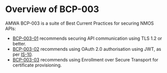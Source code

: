 # Overview of BCP-003

AMWA BCP-003 is a suite of Best Current Practices for securing NMOS APIs:

- [BCP-003-01](https://amwa-tv.github.io/nmos-secure-communication) recommends securing API communication using TLS 1.2 or better.
- [BCP-003-02](https://amwa-tv.github.io/nmos-authorization-practice) recommends using OAuth 2.0 authorisation using JWT, as per [IS-10](https://amwa-tv.github.io/nmos-authorization).
- [BCP-003-03](https://amwa-tv.github.io/nmos-certificate-provisioning) recommends using Enrollment over Secure Transport for certificate provisioning.
